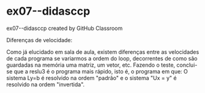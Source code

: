# ex07--didasccp
ex07--didasccp created by GitHub Classroom

Diferenças de velocidade:

Como já elucidado em sala de aula, existem diferenças entre as velocidades de cada programa se variarmos a ordem do loop, decorrentes de
como são guardadas na memória uma matriz, um vetor, etc. Fazendo o teste, conclui-se que a reslu3 é o programa mais rápido, isto é, o 
programa em que: O sistema Ly=b é resolvido na ordem "padrão" e o sistema "Ux = y" é resolvido na ordem "invertida".
